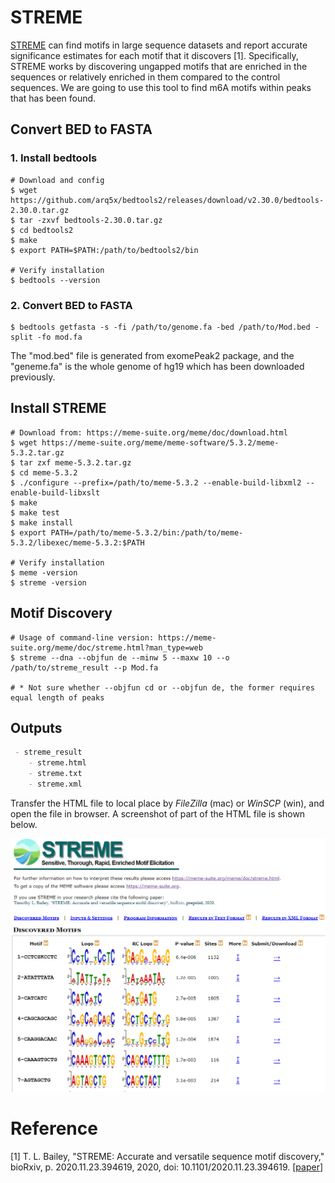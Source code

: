 # STREME

[STREME](https://meme-suite.org/meme/doc/streme.html) can find motifs in large sequence datasets and report accurate significance estimates for each motif that it discovers [1]. Specifically, STREME works by discovering ungapped motifs that are enriched in the sequences or relatively enriched in them compared to the control sequences. We are going to use this tool to find m6A motifs within peaks that has been found.



## Convert BED to FASTA

### 1. Install bedtools

```shell
# Download and config
$ wget https://github.com/arq5x/bedtools2/releases/download/v2.30.0/bedtools-2.30.0.tar.gz
$ tar -zxvf bedtools-2.30.0.tar.gz
$ cd bedtools2
$ make
$ export PATH=$PATH:/path/to/bedtools2/bin

# Verify installation
$ bedtools --version
```

### 2. Convert BED to FASTA

```shell
$ bedtools getfasta -s -fi /path/to/genome.fa -bed /path/to/Mod.bed -split -fo mod.fa
```

The "mod.bed" file is generated from exomePeak2 package, and the "geneme.fa" is the whole genome of hg19 which has been downloaded previously.



## Install STREME

```shell
# Download from: https://meme-suite.org/meme/doc/download.html
$ wget https://meme-suite.org/meme/meme-software/5.3.2/meme-5.3.2.tar.gz
$ tar zxf meme-5.3.2.tar.gz
$ cd meme-5.3.2
$ ./configure --prefix=/path/to/meme-5.3.2 --enable-build-libxml2 --enable-build-libxslt
$ make
$ make test
$ make install
$ export PATH=/path/to/meme-5.3.2/bin:/path/to/meme-5.3.2/libexec/meme-5.3.2:$PATH

# Verify installation
$ meme -version
$ streme -version
```



## Motif Discovery

```shell
# Usage of command-line version: https://meme-suite.org/meme/doc/streme.html?man_type=web
$ streme --dna --objfun de --minw 5 --maxw 10 --o /path/to/streme_result --p Mod.fa

# * Not sure whether --objfun cd or --objfun de, the former requires equal length of peaks
```

## Outputs

```markdown
 - streme_result
 	- streme.html
 	- streme.txt
 	- streme.xml
```

Transfer the HTML file to local place by *FileZilla* (mac) or *WinSCP* (win), and open the file in browser. A screenshot of part of the HTML file is shown below.

![streme_motif_finding](../assets/images/M3/motif.png)

# Reference

[1] T. L. Bailey, "STREME: Accurate and versatile sequence motif discovery," bioRxiv, p. 2020.11.23.394619, 2020, doi: 10.1101/2020.11.23.394619. [[paper](https://www.biorxiv.org/content/10.1101/2020.11.23.394619v1.full)]